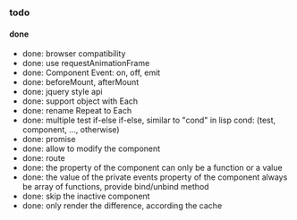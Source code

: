 ### todo

#### done
* done: browser compatibility
* done: use requestAnimationFrame
* done: Component Event: on, off, emit
* done: beforeMount, afterMount
* done: jquery style api
* done: support object with Each
* done: rename Repeat to Each
* done: multiple test if-else if-else, similar to "cond" in lisp
  cond: (test, component, ..., otherwise)
* done: promise
* done: allow to modify the component
* done: route
* done: the property of the component can only be a function or a value
* done: the value of the private events property of the component always be array of functions, provide bind/unbind method
* done: skip the inactive component
* done: only render the difference, according the cache

